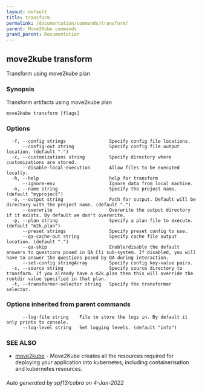 ```yaml
---
layout: default
title: transform
permalink: /documentation/commands/transform/
parent: Move2Kube commands
grand_parent: Documentation
---
```

## move2kube transform

Transform using move2kube plan

### Synopsis

Transform artifacts using move2kube plan

```
move2kube transform [flags]
```

### Options

```
  -f, --config strings                Specify config file locations.
      --config-out string             Specify config file output location. (default ".")
  -c, --customizations string         Specify directory where customizations are stored.
      --disable-local-execution       Allow files to be executed locally.
  -h, --help                          help for transform
      --ignore-env                    Ignore data from local machine.
  -n, --name string                   Specify the project name. (default "myproject")
  -o, --output string                 Path for output. Default will be directory with the project name. (default ".")
      --overwrite                     Overwrite the output directory if it exists. By default we don't overwrite.
  -p, --plan string                   Specify a plan file to execute. (default "m2k.plan")
      --preset strings                Specify preset config to use.
      --qa-cache-out string           Specify cache file output location. (default ".")
      --qa-skip                       Enable/disable the default answers to questions posed in QA Cli sub-system. If disabled, you will have to answer the questions posed by QA during interaction.
      --set-config stringArray        Specify config key-value pairs.
  -s, --source string                 Specify source directory to transform. If you already have a m2k.plan then this will override the rootdir value specified in that plan.
  -t, --transformer-selector string   Specify the transformer selector.
```

### Options inherited from parent commands

```
      --log-file string    File to store the logs in. By default it only prints to console.
      --log-level string   Set logging levels. (default "info")
```

### SEE ALSO

* [move2kube](/documentation/commands)	 - Move2Kube creates all the resources required for deploying your application into kubernetes, including containerisation and kubernetes resources.

###### Auto generated by spf13/cobra on 4-Jan-2022
